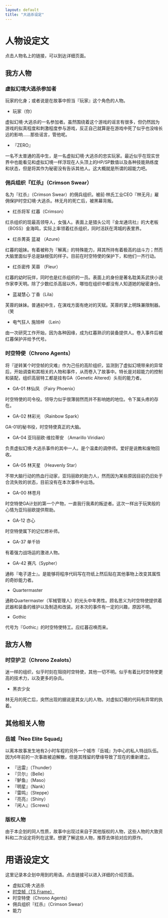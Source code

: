 ```yaml
---
layout: default
title: "大逃杀设定"
---
```

# 人物设定文
点击人物名上的链接，可以到达详细页面。

## 我方人物
### 虚拟幻境大逃杀参加者

玩家的化身；或者说是在故事中担当『玩家』这个角色的人物。

* 玩家（你）

虚拟幻境·大逃杀的一名参加者。虽然围绕着这个游戏的谣言有很多，但仍然因为游戏的拟真程度和刺激程度参与游戏，反正自己就算是在游戏中死了似乎也没啥长远的影响……那些谣言，管他呢。

* 『ZERO』

一名不太普通的高中生，是一名虚拟幻境·大逃杀的忠实玩家。最近似乎在现实世界中也能看见和虚拟幻境一样浮现在人头顶上的HP/SP数值以及各种技能熟练度和状态，但是将其作为秘密没有告诉其他人。这大概就是所谓的超能力吧。

### 佣兵组织『红杀』（Crimson Swear）

名为『红杀』（Crimson Swear）的佣兵组织。被前·林氏工业CEO『林无月』雇佣保护时空幻境·大逃杀。林无月的死亡后，被黑幕背叛。

* 红杀将军 红暮（Crimson）

红杀组织的现最高领导人，女强人。表面上是猎头公司『金龙通讯社』的大老板（BOSS）金海鸣，实际上率领着红杀组织，同时活跃在湾城的表里界。

* 红杀菁英 蓝凝 （Azure）

红暮的姐妹。有着被称为『解离』的特殊能力，拜其所持有着极高的战斗力；然而大脑里面似乎总是缺根弦的样子。目前在时空特使的保护下，和他们一齐行动。

* 红杀密传 芙蓉 （Fleur）

红暮的幼时玩伴，同时也是红杀组织的一员。表面上的身份是著名耽美系武侠小说作家李天明。除了少数红杀高层以外，哪怕在组织中都没有人知道她的秘密身份。

* 蓝凝慧心 丁香（Lila）

芙蓉的妹妹。普通初中生，在演戏方面有绝对的天赋。芙蓉的掌上明珠兼限制器。（笑

* 电气狂人 施旭梓 （Lein）

由一次研究工作开始，因为各种因缘，成为红暮熟识的装备提供人。卷入事件后被红暮保护并给予代号。

### 时空特使（Chrono Agents）

将『逆转某个时空帧的灾难』作为己任的高阶组织，监测到了虚拟幻境带来的异常后，开始调查和其相关的人物和事件，从而卷入了故事中。特长是对超能力的控制和装配，组织高层特工都是挂有GA（Genetic Altered）头衔的能力者。

* GA-01 林仙凤 （Fairy Phoenix）

时空特使的司令役。领导力似乎很薄弱然而并不影响她的地位。令下属头疼的存在。

* GA-02 林彩光 （Rainbow Spark）

GA-01的秘书役，时空特使真正的大脑。

* GA-04 亚玛丽欧·维拉蒂安 （Amarillo Viridian）

负责虚拟幻境·大逃杀事件的其中一人。是个温柔的调停师。爱好是说教和废物回收。

* GA-05 林天星 （Heavenly Star）

不带大脑行动的热血行动家，亚玛丽欧的助力人，然而因为某些原因目前仍旧处于合流失败的状态，目前没有在本次事件中出场。

* GA-00 林苍月

时空特使GA计划的第一个产物，一直我行我素的叛逆者。这次一样出于玩笑般的心情为亚玛丽欧提供帮助。

* GA-12 亦心

时空特使属下的记忆修补师。

* GA-37 单千铃

有着强力战场运的激进人物。

* GA-42 赛凡（Sypher）

通称『电子道士』。是能够将程序代码写在符纸上然后贴在其他事物上改变其属性的奇妙能力者。

* Quartermaster

通称Quartermaster（军械管理人）的光头中年男性。顾名思义为时空特使提供着武器和装备的维护以及制造和改装。对本次的事件有一定的兴趣，原因不明。

* Gothic

代号为『Gothic』的时空特使特工。应红暮召唤而来。

## 敌方人物
### 时空护卫（Chrono Zealots）

迷一样的组织，似乎时刻在阻挠时空特使，其他一切不明。似乎有着比时空特使更高的技术力，以及更多的杂兵。

* 黑衣少女

林无月的死亡后，突然出现的据说是其女儿的人物。对虚拟幻境的代码有异常的执着。

## 其他相关人物
### 岳城『Neo Elite Squad』

以离本故事发生地有2小时车程的另外一个城市『岳城』为中心的私人特战队伍。因为6年前的一次事故被迫解散，但是其残留的孽缘导致了现在的重新建立。

* 『迅雷』（Thunder）
* 『贝尔』（Belle）
* 『鲈鱼』（Maso）
* 『明星』（Nank）
* 『雷鸣』（Steppe）
* 『亮亮』（Shiny）
* 『闲人』（Screws）

### 版权人物

由于本企划的同人性质，故事中出现过来自于其他版权的人物，这些人物的大致资料和二次设定将列在这里。想更了解这些人物，推荐去体验对应的原作。


# 用语设定文

这里记录本企划中用到的用语。点击链接可以进入详细的介绍页面。

* 虚拟幻境·大逃杀
* [时空帧（TS Frame）](/terms/TSFrame.md)
* 时空特使（Chrono Agents）
* 佣兵组织『红杀』（Crimson Swear）
* 能力